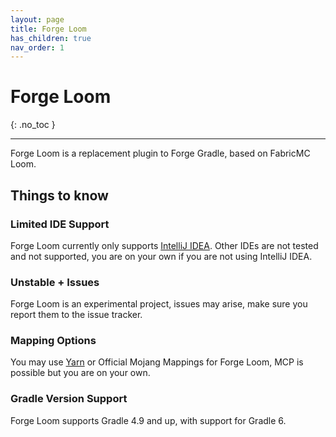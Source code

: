 ```yaml
---
layout: page
title: Forge Loom
has_children: true
nav_order: 1
---
```


# Forge Loom
{: .no_toc }

---

Forge Loom is a replacement plugin to Forge Gradle, based on FabricMC Loom.

## Things to know
### Limited IDE Support
Forge Loom currently only supports [IntelliJ IDEA](https://www.jetbrains.com/idea/). Other IDEs are not tested and not supported, you are on your own if you are not using IntelliJ IDEA.

### Unstable + Issues
Forge Loom is an experimental project, issues may arise, make sure you report them to the issue tracker.

### Mapping Options
You may use [Yarn](https://www.github.com/FabricMC/yarn/) or Official Mojang Mappings for Forge Loom, MCP is possible but you are on your own.

### Gradle Version Support
Forge Loom supports Gradle 4.9 and up, with support for Gradle 6.
